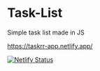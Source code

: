 # Task-List
 Simple task list made in JS
 
https://taskrr-app.netlify.app/ 

[![Netlify Status](https://api.netlify.com/api/v1/badges/4a56535e-320e-400d-94de-cae6d8d4c4e6/deploy-status)](https://app.netlify.com/sites/masti/deploys)

